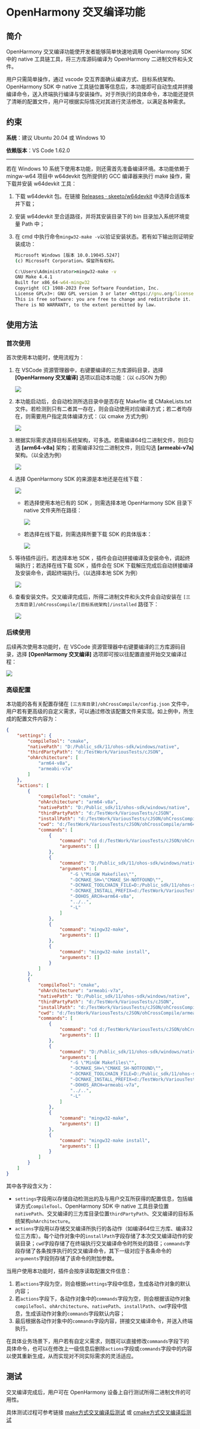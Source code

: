 # OpenHarmony 交叉编译功能

## 简介

OpenHarmony 交叉编译功能使开发者能够简单快速地调用 OpenHarmony SDK 中的 native 工具链工具，将三方库源码编译为 OpenHarmony 二进制文件和头文件。

用户只需简单操作，通过 vscode 交互界面确认编译方式、目标系统架构、 OpenHarmony SDK 中 native 工具链位置等信息后，本功能即可自动生成并拼接编译命令，送入终端执行编译与安装操作。对于所执行的具体命令，本功能还提供了清晰的配置文件，用户可根据实际情况对其进行灵活修改，以满足各种需求。

## 约束

**系统**：建议 Ubuntu 20.04 或 Windows 10

**依赖版本**：VS Code 1.62.0

------

若在 Windows 10 系统下使用本功能，则还需首先准备编译环境。本功能依赖于 mingw-w64 项目中 w64devkit 包所提供的 GCC 编译器来执行 make 操作，需下载并安装 w64devkit 工具：

1. 下载 w64devkit 包。在链接 [Releases · skeeto/w64devkit](https://github.com/skeeto/w64devkit/releases) 中选择合适版本并下载；

2. 安装 w64devkit 至合适路径，并将其安装目录下的 bin 目录加入系统环境变量 Path 中；

3. 在 cmd 中执行命令`mingw32-make -v`以验证安装状态。若有如下输出则证明安装成功：

   ```cmd
   Microsoft Windows [版本 10.0.19045.5247]
   (c) Microsoft Corporation。保留所有权利。
   
   C:\Users\Administrator>mingw32-make -v
   GNU Make 4.4.1
   Built for x86_64-w64-mingw32
   Copyright (C) 1988-2023 Free Software Foundation, Inc.
   License GPLv3+: GNU GPL version 3 or later <https://gnu.org/licenses/gpl.html>
   This is free software: you are free to change and redistribute it.
   There is NO WARRANTY, to the extent permitted by law.
   ```

   

## 使用方法

### 首次使用

首次使用本功能时，使用流程为：

1. 在 VSCode 资源管理器中，右键要编译的三方库源码目录，选择 **[OpenHarmony 交叉编译]** 选项以启动本功能：（以 cJSON 为例）

   ![](https://gitee.com/openharmony/napi_generator/raw/master/src/vscode_plugin/images/ohCrossCompile_menu.png)

2. 本功能启动后，会自动检测所选目录中是否存在 Makefile 或 CMakeLists.txt 文件。若检测到只有二者其一存在，则会自动使用对应编译方式；若二者均存在，则需要用户指定具体编译方式：（以 cmake 方式为例）

   ![](https://gitee.com/openharmony/napi_generator/raw/master/src/vscode_plugin/images/ohCrossCompile_toolPick.png)

3. 根据实际需求选择目标系统架构，可多选。若需编译64位二进制文件，则应勾选 **[arm64-v8a]** 架构；若需编译32位二进制文件，则应勾选 **[armeabi-v7a]** 架构。（以全选为例）

   ![](https://gitee.com/openharmony/napi_generator/raw/master/src/vscode_plugin/images/ohCrossCompile_archPick.png)

4. 选择 OpenHarmony SDK 的来源是本地还是在线下载：

   ![](https://gitee.com/openharmony/napi_generator/raw/master/src/vscode_plugin/images/ohCrossCompile_sourcePick.png)

   - 若选择使用本地已有的 SDK ，则需选择本地 OpenHarmony SDK 目录下 native 文件夹所在路径：

     ![](https://gitee.com/openharmony/napi_generator/raw/master/src/vscode_plugin/images/ohCrossCompile_sourcePick_selectNative.png)

   - 若选择在线下载，则需选择所要下载 SDK 的具体版本：

     ![](https://gitee.com/openharmony/napi_generator/raw/master/src/vscode_plugin/images/ohCrossCompile_versionPick.png)

5. 等待插件运行。若选择本地 SDK ，插件会自动拼接编译及安装命令，调起终端执行；若选择在线下载 SDK ，插件会在 SDK 下载解压完成后自动拼接编译及安装命令，调起终端执行。（以选择本地 SDK 为例）

   ![](https://gitee.com/openharmony/napi_generator/raw/master/src/vscode_plugin/images/ohCrossCompile_compilation.png)

6. 查看安装文件。交叉编译完成后，所得二进制文件和头文件会自动安装在 `[三方库目录]/ohCrossCompile/[目标系统架构]/installed` 路径下：

   ![](https://gitee.com/openharmony/napi_generator/raw/master/src/vscode_plugin/images/ohCrossCompile_installedFiles.png)

### 后续使用

后续再次使用本功能时，在 VSCode 资源管理器中右键要编译的三方库源码目录，选择 **[OpenHarmony 交叉编译]** 选项即可按以往配置直接开始交叉编译过程：

![](https://gitee.com/openharmony/napi_generator/raw/master/src/vscode_plugin/images/ohCrossCompile_menu_2.png)

### 高级配置

本功能的各有关配置存储在 `[三方库目录]/ohCrossCompile/config.json` 文件中，用户若有更高级的自定义需求，可以通过修改该配置文件来实现。如上例中，所生成的配置文件内容为：

```json
{
    "settings": {
        "compileTool": "cmake",
        "nativePath": "D:/Public_sdk/11/ohos-sdk/windows/native",
        "thirdPartyPath": "d:/TestWork/VariousTests/cJSON",
        "ohArchitecture": [
            "arm64-v8a",
            "armeabi-v7a"
        ]
    },
    "actions": [
        {
            "compileTool": "cmake",
            "ohArchitecture": "arm64-v8a",
            "nativePath": "D:/Public_sdk/11/ohos-sdk/windows/native",
            "thirdPartyPath": "d:/TestWork/VariousTests/cJSON",
            "installPath": "d:/TestWork/VariousTests/cJSON/ohCrossCompile/arm64-v8a/installed",
            "cwd": "d:/TestWork/VariousTests/cJSON/ohCrossCompile/arm64-v8a",
            "commands": [
                {
                    "command": "cd d:/TestWork/VariousTests/cJSON/ohCrossCompile/arm64-v8a",
                    "arguments": []
                },
                {
                    "command": "D:/Public_sdk/11/ohos-sdk/windows/native/build-tools/cmake/bin/cmake.exe",
                    "arguments": [
                        "-G \"MinGW Makefiles\"",
                        "-DCMAKE_SH=\"CMAKE_SH-NOTFOUND\"",
                        "-DCMAKE_TOOLCHAIN_FILE=D:/Public_sdk/11/ohos-sdk/windows/native/build/cmake/ohos.toolchain.cmake",
                        "-DCMAKE_INSTALL_PREFIX=d:/TestWork/VariousTests/cJSON/ohCrossCompile/arm64-v8a/installed",
                        "-DOHOS_ARCH=arm64-v8a",
                        "../..",
                        "-L"
                    ]
                },
                {
                    "command": "mingw32-make",
                    "arguments": []
                },
                {
                    "command": "mingw32-make install",
                    "arguments": []
                }
            ]
        },
        {
            "compileTool": "cmake",
            "ohArchitecture": "armeabi-v7a",
            "nativePath": "D:/Public_sdk/11/ohos-sdk/windows/native",
            "thirdPartyPath": "d:/TestWork/VariousTests/cJSON",
            "installPath": "d:/TestWork/VariousTests/cJSON/ohCrossCompile/armeabi-v7a/installed",
            "cwd": "d:/TestWork/VariousTests/cJSON/ohCrossCompile/armeabi-v7a",
            "commands": [
                {
                    "command": "cd d:/TestWork/VariousTests/cJSON/ohCrossCompile/armeabi-v7a",
                    "arguments": []
                },
                {
                    "command": "D:/Public_sdk/11/ohos-sdk/windows/native/build-tools/cmake/bin/cmake.exe",
                    "arguments": [
                        "-G \"MinGW Makefiles\"",
                        "-DCMAKE_SH=\"CMAKE_SH-NOTFOUND\"",
                        "-DCMAKE_TOOLCHAIN_FILE=D:/Public_sdk/11/ohos-sdk/windows/native/build/cmake/ohos.toolchain.cmake",
                        "-DCMAKE_INSTALL_PREFIX=d:/TestWork/VariousTests/cJSON/ohCrossCompile/armeabi-v7a/installed",
                        "-DOHOS_ARCH=armeabi-v7a",
                        "../..",
                        "-L"
                    ]
                },
                {
                    "command": "mingw32-make",
                    "arguments": []
                },
                {
                    "command": "mingw32-make install",
                    "arguments": []
                }
            ]
        }
    ]
}
```

其中各字段含义为：

- `settings`字段用以存储自动检测出的及与用户交互所获得的配置信息，包括编译方式`compileTool`、OpenHarmony SDK 中 native 工具目录位置`nativePath`、交叉编译的三方库目录位置`thirdPartyPath`、交叉编译的目标系统架构`ohArchitecture`。
- `actions`字段用以存储交叉编译所执行的各动作（如编译64位三方库、编译32位三方库）。每个动作对象中的`installPath`字段存储了本次交叉编译动作的安装目录；`cwd`字段存储了在终端执行交叉编译命令时所处的路径；`commands`字段存储了各条按序执行的交叉编译命令，其下一级对应于各条命令的`arguments`字段则存储了该命令的附加参数。

当用户使用本功能时，插件会按序读取配置文件信息：

1. 若`actions`字段为空，则会根据`settings`字段中信息，生成各动作对象的默认内容；
2. 若`actions`字段下，各动作对象中的`commands`字段为空，则会根据该动作对象`compileTool`、`ohArchitecture`、`nativePath`、`installPath`、`cwd`字段中信息，生成该动作对象的`commands`字段默认内容；
3. 最后根据各动作对象中的`commands`字段内容，拼接交叉编译命令，并送入终端执行。

在具体业务场景下，用户若有自定义需求，则既可以直接修改`commands`字段下的具体命令，也可以在修改上一级信息后删除`actions`字段或`commands`字段中的内容以使其重新生成，从而实现对不同实际需求的灵活适应。

## 测试

交叉编译完成后，用户可在 OpenHarmony 设备上自行测试所得二进制文件的可用性。

具体测试过程可参考链接 [make方式交叉编译后测试](https://gitee.com/openharmony-sig/tpc_c_cplusplus/blob/master/docs/make_portting.md#测试) 或 [cmake方式交叉编译后测试](https://gitee.com/openharmony-sig/tpc_c_cplusplus/blob/master/docs/cmake_portting.md#测试)